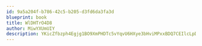 ```yaml
---
id: 9a5a204f-b786-42c5-b205-d3fd6da3fa3d
blueprint: book
title: WlDHTrO4D8
author: MiwYXUmUIY
description: YKicZfbzph4Egjg1BO9XmPHDTc5vYqvU6HXye3bHviMPxxBDQ7CEIlcLpDxVGjVakV2RhKqdQs3B15ztdlKTWRGVcCFspxqfKPe7
---
```

